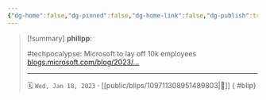 ```yaml
---
{"dg-home":false,"dg-pinned":false,"dg-home-link":false,"dg-publish":true,"type":"blip","disabled rules":["yaml-title","yaml-title-alias","file-name-heading"],"title":"philipp on mastodon @ 2023-01-18","created-date":"2023-01-18T17:08:41","id":109711308951489810,"updated-date":"2025-05-02T08:50:43","dg-path":"blips/109711308951489803.md","permalink":"/blips/109711308951489803/","dgPassFrontmatter":true,"created":"2023-01-18T17:08:41","updated":"2025-05-02T08:50:43"}
---
```


> [!summary] **philipp**:
>
> #techpocalypse: Microsoft to lay off 10k employees [blogs.microsoft.com/blog/2023/…](https://blogs.microsoft.com/blog/2023/01/18/subject-focusing-on-our-short-and-long-term-opportunity/)
> - - -
>
> 🗓️ `Wed, Jan 18, 2023` · [[public/blips/109711308951489803\|🔗]]
{ #blip}

